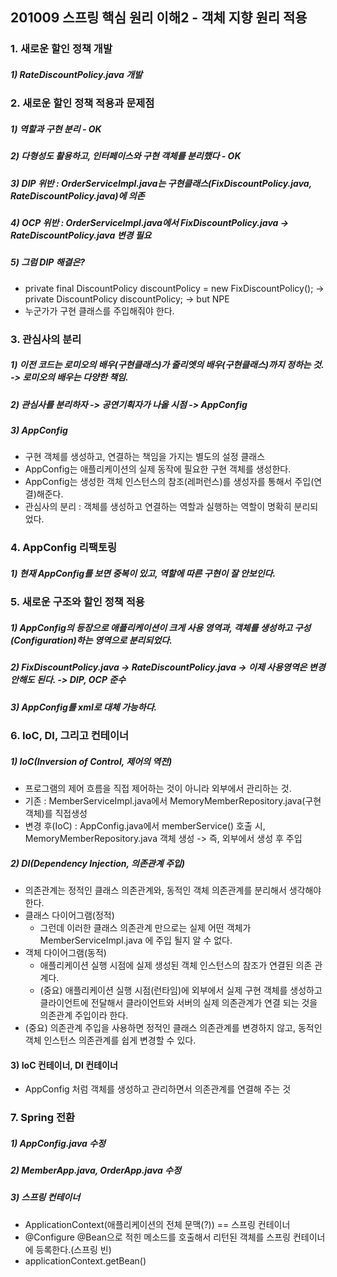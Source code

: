## 201009 스프링 핵심 원리 이해2 - 객체 지향 원리 적용
### 1. 새로운 할인 정책 개발 
##### 1) RateDiscountPolicy.java 개발

### 2. 새로운 할인 정책 적용과 문제점
##### 1) 역할과 구현 분리 - OK
##### 2) 다형성도 활용하고, 인터페이스와 구현 객체를 분리했다 - OK
##### 3) DIP 위반 : OrderServiceImpl.java는 구현클래스(FixDiscountPolicy.java, RateDiscountPolicy.java)에 의존
##### 4) OCP 위반 : OrderServiceImpl.java에서 FixDiscountPolicy.java -> RateDiscountPolicy.java 변경 필요
##### 5) 그럼 DIP 해결은?
* private final DiscountPolicy discountPolicy = new FixDiscountPolicy(); -> private DiscountPolicy discountPolicy;  -> but NPE
* 누군가가 구현 클래스를 주입해줘야 한다.

### 3. 관심사의 분리
##### 1) 이전 코드는 로미오의 배우(구현클래스)가 줄리엣의 배우(구현클래스)까지 정하는 것. -> 로미오의 배우는 다양한 책임.
##### 2) 관심사를 분리하자 -> 공연기획자가 나올 시점 -> AppConfig
##### 3) AppConfig 
* 구현 객체를 생성하고, 연결하는 책임을 가지는 별도의 설정 클래스
* AppConfig는 애플리케이션의 실제 동작에 필요한 구현 객체를 생성한다.
* AppConfig는 생성한 객체 인스턴스의 참조(레퍼런스)를 생성자를 통해서 주입(연결)해준다. 
* 관심사의 분리 : 객체를 생성하고 연결하는 역할과 실행하는 역할이 명확히 분리되었다.

### 4. AppConfig 리팩토링
##### 1) 현재 AppConfig를 보면 중복이 있고, 역할에 따른 구현이 잘 안보인다.

### 5. 새로운 구조와 할인 정책 적용
##### 1) AppConfig의 등장으로 애플리케이션이 크게 사용 영역과, 객체를 생성하고 구성(Configuration)하는 영역으로 분리되었다.
##### 2) FixDiscountPolicy.java -> RateDiscountPolicy.java -> 이제 사용영역은 변경안해도 된다. -> DIP, OCP 준수
##### 3) AppConfig를 xml로 대체 가능하다.

### 6. IoC, DI, 그리고 컨테이너
##### 1) IoC(Inversion of Control, 제어의 역전)
* 프로그램의 제어 흐름을 직접 제어하는 것이 아니라 외부에서 관리하는 것.
* 기존 : MemberServiceImpl.java에서 MemoryMemberRepository.java(구현객체)를 직접생성
* 변경 후(IoC) : AppConfig.java에서 memberService() 호출 시, MemoryMemberRepository.java 객체 생성 -> 즉, 외부에서 생성 후 주입
##### 2) DI(Dependency Injection, 의존관계 주입) 
* 의존관계는 정적인 클래스 의존관계와, 동적인 객체 의존관계를 분리해서 생각해야한다.
* 클래스 다이어그램(정적) 
  * 그런데 이러한 클래스 의존관계 만으로는 실제 어떤 객체가 MemberServiceImpl.java 에 주입 될지 알 수 없다.
* 객체 다이어그램(동적)
  * 애플리케이션 실행 시점에 실제 생성된 객체 인스턴스의 참조가 연결된 의존 관계다.
  * (중요) 애플리케이션 실행 시점(런타임)에 외부에서 실제 구현 객체를 생성하고 클라이언트에 전달해서 클라이언트와 서버의 실제 의존관계가 연결 되는 것을 의존관계 주입이라 한다.
* (중요) 의존관계 주입을 사용하면 정적인 클래스 의존관계를 변경하지 않고, 동적인 객체 인스턴스 의존관계를 쉽게 변경할 수 있다.

#### 3) IoC 컨테이너, DI 컨테이너
* AppConfig 처럼 객체를 생성하고 관리하면서 의존관계를 연결해 주는 것

### 7. Spring 전환
##### 1) AppConfig.java 수정
##### 2) MemberApp.java, OrderApp.java 수정
##### 3) 스프링 컨테이너
* ApplicationContext(애플리케이션의 전체 문맥(?)) == 스프링 컨테이너
* @Configure @Bean으로 적힌 메소드를 호출해서 리턴된 객체를 스프링 컨테이너에 등록한다.(스프링 빈)
* applicationContext.getBean()
